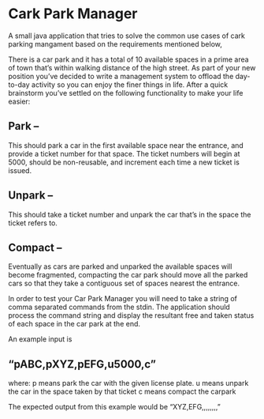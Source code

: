 # Cark Park Manager

A small java application that tries to solve the common use cases of cark parking mangament based on the requirements mentioned below,

There is a car park and it has a total of 10 available spaces in a prime area of town that’s within walking distance of the high street. As part of your 
new position you’ve decided to write a management system to offload the day-to-day activity so you can enjoy the finer things in life. After a quick 
brainstorm you’ve settled on the following functionality to make your life easier: 

## Park – 
This should park a car in the first available space near the entrance, and provide a ticket number for that space. The ticket numbers will begin 
at 5000, should be non-reusable, and increment each time a new ticket is issued. 

## Unpark – 
This should take a ticket number and unpark the car that’s in the space the ticket refers to.

## Compact – 
Eventually as cars are parked and unparked the available spaces will become fragmented, compacting the car park should move all the parked cars so that they take a contiguous set of spaces nearest the entrance. 

In order to test your Car Park Manager you will need to take a string of comma separated commands from the stdin. The application should process the 
command string and display the resultant free and taken status of each space in the car park at the end. 

An example input is 

## “pABC,pXYZ,pEFG,u5000,c”  

where:
p means park the car with the given license plate.
u means unpark the car in the space taken by that ticket
c means compact the carpark

The expected output from this example would be “XYZ,EFG,,,,,,,,”


